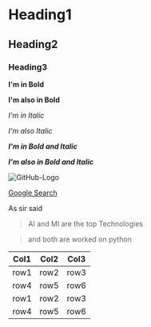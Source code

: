 # Heading1
## Heading2
### Heading3

**I'm in Bold**

__I'm also in Bold__

*I'm in Italic*

_I'm also Italic_

***I'm in Bold and Italic***

___I'm also in Bold and Italic___

![GitHub-Logo](https://github.githubassets.com/images/modules/logos_page/GitHub-Mark.png)

[Google Search](https://www.google.com/)

As sir said

> AI and Ml are the top Technologies

> and both are worked on python

|Col1|Col2|Col3|
|----|----|----|
|row1|row2|row3|
|row4|row5|row6|
|row1|row2|row3|
|row4|row5|row6|
